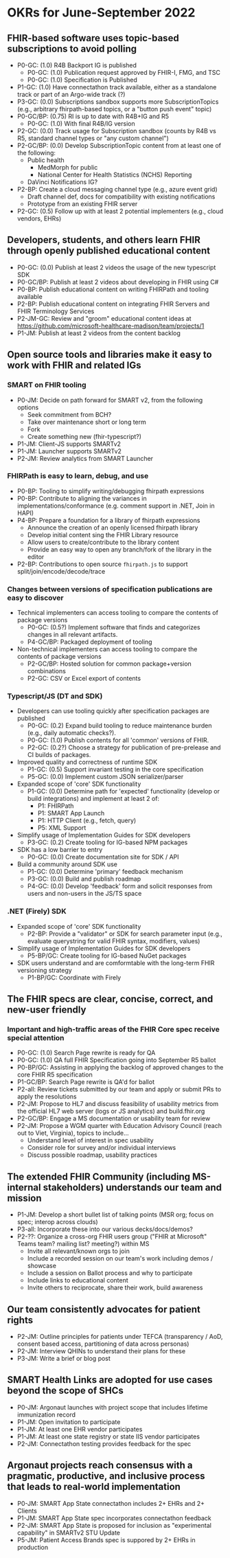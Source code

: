 # OKRs for June-September 2022

## FHIR-based software uses topic-based subscriptions to avoid polling
* P0-GC: (1.0) R4B Backport IG is published
    * P0-GC: (1.0) Publication request approved by FHIR-I, FMG, and TSC
    * P0-GC: (1.0) Specification is Published
* P1-GC: (1.0) Have connectathon track available, either as a standalone track or part of an Argo-wide track (?)
* P3-GC: (0.0) Subscriptions sandbox supports more SubscriptionTopics (e.g., arbitrary fhirpath-based topics, or a "button push event" topic)
* P0-GC/BP: (0.75) RI is up to date with R4B+IG and R5
  * P0-GC: (1.0) With final R4B/IG version
* P2-GC: (0.0) Track usage for Subscription sandbox (counts by R4B vs R5, standard channel types or "any custom channel")
* P2-GC/BP: (0.0) Develop SubscriptionTopic content from at least one of the following:
  * Public health
      * MedMorph for public
      * National Center for Health Statistics (NCHS) Reporting
  * DaVinci Notifications IG?
* P2-BP: Create a cloud messaging channel type (e.g., azure event grid)
  * Draft channel def, docs for compatibility with existing notifications
  * Prototype from an existing FHIR server
* P2-GC: (0.5) Follow up with at least 2 potential implementers (e.g., cloud vendors, EHRs)

## Developers, students, and others learn FHIR through openly published educational content
* P0-GC: (0.0) Publish at least 2 videos the usage of the new typescript SDK
* P0-GC/BP: Publish at least 2 videos about developing in FHIR using C#
* P0-BP: Publish educational content on writing FHIRPath and tooling available
* P2-BP: Publish educational content on integrating FHIR Servers and FHIR Terminology Services
* P2-JM-GC: Review and "groom" educational content ideas at https://github.com/microsoft-healthcare-madison/team/projects/1 
* P1-JM: Publish at least 2 videos from the content backlog

## Open source tools and libraries make it easy to work with FHIR and related IGs

### SMART on FHIR tooling
* P0-JM: Decide on path forward for SMART v2, from the following options
    * Seek commitment from BCH?
    * Take over maintenance short or long term
    * Fork
    * Create something new (fhir-typescript?)
* P1-JM: Client-JS supports SMARTv2
* P1-JM: Launcher supports SMARTv2
* P2-JM: Review analytics from SMART Launcher

### FHIRPath is easy to learn, debug, and use
* P0-BP: Tooling to simplify writing/debugging fhirpath expressions
* P0-BP: Contribute to aligning the variances in implementations/conformance (e.g. comment support in .NET, Join in HAPI)
* P4-BP: Prepare a foundation for a library of fhirpath expressions
  * Announce the creation of an openly licensed fhirpath library
  * Develop initial content sing the FHIR Library resource
  * Allow users to create/contribute to the library content
  * Provide an easy way to open any branch/fork of the library in the editor
* P2-BP: Contributions to open source `fhirpath.js` to support split/join/encode/decode/trace

### Changes between versions of specification publications are easy to discover
* Technical implementers can access tooling to compare the contents of package versions
    * P0-GC: (0.5?) Implement software that finds and categorizes changes in all relevant artifacts.
    * P4-GC/BP: Packaged deployment of tooling
* Non-technical implementers can access tooling to compare the contents of package versions
    * P2-GC/BP: Hosted solution for common package+version combinations
    * P2-GC: CSV or Excel export of contents

### Typescript/JS (DT and SDK)
* Developers can use tooling quickly after specification packages are published
    * P0-GC: (0.2) Expand build tooling to reduce maintenance burden (e.g., daily automatic checks?).
    * P0-GC: (1.0) Publish contents for all 'common' versions of FHIR.
    * P2-GC: (0.2?) Choose a strategy for publication of pre-prelease and CI builds of packages.
* Improved quality and correctness of runtime SDK
    * P1-GC: (0.5) Support invariant testing in the core specification
    * P5-GC: (0.0) Implement custom JSON serializer/parser
* Expanded scope of 'core' SDK functionality
    * P1-GC: (0.0) Determine path for 'expected' functionality (develop or build integrations) and implement at least 2 of:
        * P1: FHIRPath
        * P1: SMART App Launch
        * P1: HTTP Client (e.g., fetch, query)
        * P5: XML Support
* Simplify usage of Implementation Guides for SDK developers
    * P3-GC: (0.2) Create tooling for IG-based NPM packages
* SDK has a low barrier to entry
    * P0-GC: (0.0) Create documentation site for SDK / API
* Build a community around SDK use
    * P1-GC: (0.0) Determine 'primary' feedback mechanism
    * P3-GC: (0.0) Build and publish roadmap
    * P4-GC: (0.0) Develop 'feedback' form and solicit responses from users and non-users in the JS/TS space

### .NET (Firely) SDK
* Expanded scope of 'core' SDK functionality
    * P2-BP: Provide a "validator" or SDK for search parameter input (e.g., evaluate querystring for valid FHIR syntax, modifiers, values)
* Simplify usage of Implementation Guides for SDK developers
    * P5-BP/GC: Create tooling for IG-based NuGet packages
* SDK users understand and are comformtable with the long-term FHIR versioning strategy
    * P1-BP/GC: Coordinate with Firely

## The FHIR specs are clear, concise, correct, and new-user friendly

### Important and high-traffic areas of the FHIR Core spec receive special attention
* P0-GC: (1.0) Search Page rewrite is ready for QA
* P0-GC: (1.0) QA full FHIR Specification going into September R5 ballot
* P0-BP/GC: Assisting in applying the backlog of approved changes to the core FHIR R5 specification
* P1-GC/BP: Search Page rewrite is QA'd for ballot
* P2-all: Review tickets submitted by our team and apply or submit PRs to apply the resolutions
* P2-JM: Propose to HL7 and discuss feasibility of usability metrics from the official HL7 web server (logs or JS analytics) and build.fhir.org
* P2-GC/BP: Engage a MS documentation or usability team for review
* P2-JM: Propose a WGM quarter with Education Advisory Council (reach out to Viet, Virginia), topics to include...
  * Understand level of interest in spec usability
  * Consider role for survey and/or individual interviews
  * Discuss possible roadmap, usability practices

## The extended FHIR Community (including MS-internal stakeholders) understands our team and mission
* P1-JM: Develop a short bullet list of talking points (MSR org; focus on spec; interop across clouds)
* P3-all: Incorporate these into our various decks/docs/demos?
* P2-??: Organize a cross-org FHIR users group ("FHIR at Microsoft" Teams team? mailing list? meeting?) within MS
  * Invite all relevant/known orgs to join
  * Include a recorded session on our team's work including demos / showcase
  * Include a session on Ballot process and why to participate
  * Include links to educational content
  * Invite others to reciprocate, share their work, build awareness 

## Our team consistently advocates for patient rights
* P2-JM: Outline principles for patients under TEFCA (transparency / AoD, consent based access, partitioning of data across personas)
* P2-JM: Interview QHINs to understand their plans for these
* P3-JM: Write a brief or blog post

## SMART Health Links are adopted for use cases beyond the scope of SHCs
* P0-JM: Argonaut launches with project scope that includes lifetime immunization record
* P1-JM: Open invitation to participate
* P1-JM: At least one EHR vendor participates
* P1-JM: At least one state registry or state IIS vendor participates
* P2-JM: Connectathon testing provides feedback for the spec

## Argonaut projects reach consensus with a pragmatic, productive, and inclusive process that leads to real-world implementation
* P0-JM: SMART App State connectathon includes 2+ EHRs and 2+ Clients
* P1-JM: SMART App State spec incorporates connectathon feedback
* P2-JM: SMART App State is proposed for inclusion as "experimental capability" in SMARTv2 STU Update
* P5-JM: Patient Access Brands spec is suppored by 2+ EHRs in production

